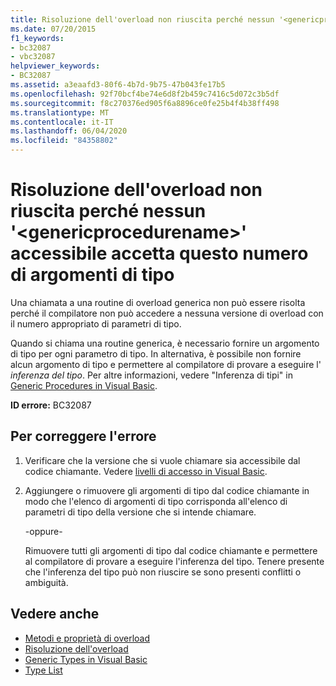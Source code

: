 ```yaml
---
title: Risoluzione dell'overload non riuscita perché nessun '<genericprocedurename>' accessibile accetta questo numero di argomenti di tipo
ms.date: 07/20/2015
f1_keywords:
- bc32087
- vbc32087
helpviewer_keywords:
- BC32087
ms.assetid: a3eaafd3-80f6-4b7d-9b75-47b043fe17b5
ms.openlocfilehash: 92f70bcf4be74e6d8f2b459c7416c5d072c3b5df
ms.sourcegitcommit: f8c270376ed905f6a8896ce0fe25b4f4b38ff498
ms.translationtype: MT
ms.contentlocale: it-IT
ms.lasthandoff: 06/04/2020
ms.locfileid: "84358802"
---
```

# <a name="overload-resolution-failed-because-no-accessible-genericprocedurename-accepts-this-number-of-type-arguments"></a>Risoluzione dell'overload non riuscita perché nessun '\<genericprocedurename>' accessibile accetta questo numero di argomenti di tipo
Una chiamata a una routine di overload generica non può essere risolta perché il compilatore non può accedere a nessuna versione di overload con il numero appropriato di parametri di tipo.  
  
 Quando si chiama una routine generica, è necessario fornire un argomento di tipo per ogni parametro di tipo. In alternativa, è possibile non fornire alcun argomento di tipo e permettere al compilatore di provare a eseguire l' *inferenza del tipo*. Per altre informazioni, vedere "Inferenza di tipi" in [Generic Procedures in Visual Basic](../programming-guide/language-features/data-types/generic-procedures.md).  
  
 **ID errore:** BC32087  
  
## <a name="to-correct-this-error"></a>Per correggere l'errore  
  
1. Verificare che la versione che si vuole chiamare sia accessibile dal codice chiamante. Vedere [livelli di accesso in Visual Basic](../programming-guide/language-features/declared-elements/access-levels.md).  
  
2. Aggiungere o rimuovere gli argomenti di tipo dal codice chiamante in modo che l'elenco di argomenti di tipo corrisponda all'elenco di parametri di tipo della versione che si intende chiamare.  
  
     -oppure-  
  
     Rimuovere tutti gli argomenti di tipo dal codice chiamante e permettere al compilatore di provare a eseguire l'inferenza del tipo. Tenere presente che l'inferenza del tipo può non riuscire se sono presenti conflitti o ambiguità.  
  
## <a name="see-also"></a>Vedere anche

- [Metodi e proprietà di overload](../programming-guide/language-features/objects-and-classes/overloaded-properties-and-methods.md)
- [Risoluzione dell'overload](../programming-guide/language-features/procedures/overload-resolution.md)
- [Generic Types in Visual Basic](../programming-guide/language-features/data-types/generic-types.md)
- [Type List](../language-reference/statements/type-list.md)
